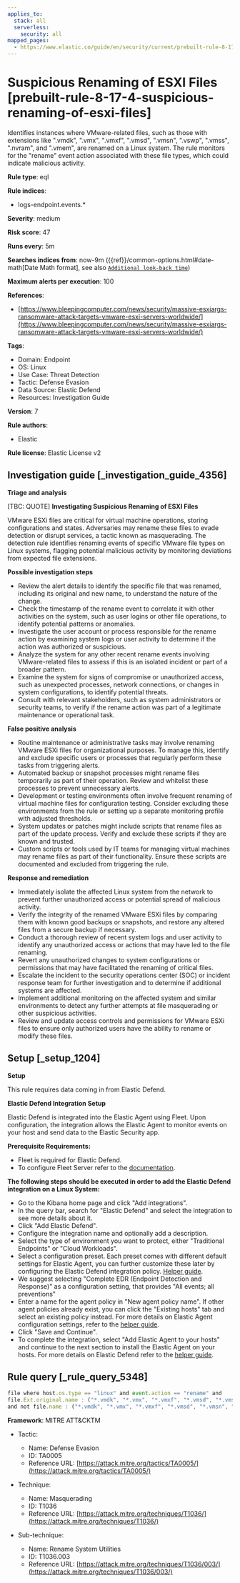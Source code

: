 ```yaml
---
applies_to:
  stack: all
  serverless:
    security: all
mapped_pages:
  - https://www.elastic.co/guide/en/security/current/prebuilt-rule-8-17-4-suspicious-renaming-of-esxi-files.html
---
```


# Suspicious Renaming of ESXI Files [prebuilt-rule-8-17-4-suspicious-renaming-of-esxi-files]

Identifies instances where VMware-related files, such as those with extensions like ".vmdk", ".vmx", ".vmxf", ".vmsd", ".vmsn", ".vswp", ".vmss", ".nvram", and ".vmem", are renamed on a Linux system. The rule monitors for the "rename" event action associated with these file types, which could indicate malicious activity.

**Rule type**: eql

**Rule indices**:

* logs-endpoint.events.*

**Severity**: medium

**Risk score**: 47

**Runs every**: 5m

**Searches indices from**: now-9m ({{ref}}/common-options.html#date-math[Date Math format], see also [`Additional look-back time`](docs-content://solutions/security/detect-and-alert/create-detection-rule.md#rule-schedule))

**Maximum alerts per execution**: 100

**References**:

* [https://www.bleepingcomputer.com/news/security/massive-esxiargs-ransomware-attack-targets-vmware-esxi-servers-worldwide/](https://www.bleepingcomputer.com/news/security/massive-esxiargs-ransomware-attack-targets-vmware-esxi-servers-worldwide/)

**Tags**:

* Domain: Endpoint
* OS: Linux
* Use Case: Threat Detection
* Tactic: Defense Evasion
* Data Source: Elastic Defend
* Resources: Investigation Guide

**Version**: 7

**Rule authors**:

* Elastic

**Rule license**: Elastic License v2

## Investigation guide [_investigation_guide_4356]

**Triage and analysis**

[TBC: QUOTE]
**Investigating Suspicious Renaming of ESXI Files**

VMware ESXi files are critical for virtual machine operations, storing configurations and states. Adversaries may rename these files to evade detection or disrupt services, a tactic known as masquerading. The detection rule identifies renaming events of specific VMware file types on Linux systems, flagging potential malicious activity by monitoring deviations from expected file extensions.

**Possible investigation steps**

* Review the alert details to identify the specific file that was renamed, including its original and new name, to understand the nature of the change.
* Check the timestamp of the rename event to correlate it with other activities on the system, such as user logins or other file operations, to identify potential patterns or anomalies.
* Investigate the user account or process responsible for the rename action by examining system logs or user activity to determine if the action was authorized or suspicious.
* Analyze the system for any other recent rename events involving VMware-related files to assess if this is an isolated incident or part of a broader pattern.
* Examine the system for signs of compromise or unauthorized access, such as unexpected processes, network connections, or changes in system configurations, to identify potential threats.
* Consult with relevant stakeholders, such as system administrators or security teams, to verify if the rename action was part of a legitimate maintenance or operational task.

**False positive analysis**

* Routine maintenance or administrative tasks may involve renaming VMware ESXi files for organizational purposes. To manage this, identify and exclude specific users or processes that regularly perform these tasks from triggering alerts.
* Automated backup or snapshot processes might rename files temporarily as part of their operation. Review and whitelist these processes to prevent unnecessary alerts.
* Development or testing environments often involve frequent renaming of virtual machine files for configuration testing. Consider excluding these environments from the rule or setting up a separate monitoring profile with adjusted thresholds.
* System updates or patches might include scripts that rename files as part of the update process. Verify and exclude these scripts if they are known and trusted.
* Custom scripts or tools used by IT teams for managing virtual machines may rename files as part of their functionality. Ensure these scripts are documented and excluded from triggering the rule.

**Response and remediation**

* Immediately isolate the affected Linux system from the network to prevent further unauthorized access or potential spread of malicious activity.
* Verify the integrity of the renamed VMware ESXi files by comparing them with known good backups or snapshots, and restore any altered files from a secure backup if necessary.
* Conduct a thorough review of recent system logs and user activity to identify any unauthorized access or actions that may have led to the file renaming.
* Revert any unauthorized changes to system configurations or permissions that may have facilitated the renaming of critical files.
* Escalate the incident to the security operations center (SOC) or incident response team for further investigation and to determine if additional systems are affected.
* Implement additional monitoring on the affected system and similar environments to detect any further attempts at file masquerading or other suspicious activities.
* Review and update access controls and permissions for VMware ESXi files to ensure only authorized users have the ability to rename or modify these files.


## Setup [_setup_1204]

**Setup**

This rule requires data coming in from Elastic Defend.

**Elastic Defend Integration Setup**

Elastic Defend is integrated into the Elastic Agent using Fleet. Upon configuration, the integration allows the Elastic Agent to monitor events on your host and send data to the Elastic Security app.

**Prerequisite Requirements:**

* Fleet is required for Elastic Defend.
* To configure Fleet Server refer to the [documentation](docs-content://reference/ingestion-tools/fleet/fleet-server.md).

**The following steps should be executed in order to add the Elastic Defend integration on a Linux System:**

* Go to the Kibana home page and click "Add integrations".
* In the query bar, search for "Elastic Defend" and select the integration to see more details about it.
* Click "Add Elastic Defend".
* Configure the integration name and optionally add a description.
* Select the type of environment you want to protect, either "Traditional Endpoints" or "Cloud Workloads".
* Select a configuration preset. Each preset comes with different default settings for Elastic Agent, you can further customize these later by configuring the Elastic Defend integration policy. [Helper guide](docs-content://solutions/security/configure-elastic-defend/configure-an-integration-policy-for-elastic-defend.md).
* We suggest selecting "Complete EDR (Endpoint Detection and Response)" as a configuration setting, that provides "All events; all preventions"
* Enter a name for the agent policy in "New agent policy name". If other agent policies already exist, you can click the "Existing hosts" tab and select an existing policy instead. For more details on Elastic Agent configuration settings, refer to the [helper guide](docs-content://reference/ingestion-tools/fleet/agent-policy.md).
* Click "Save and Continue".
* To complete the integration, select "Add Elastic Agent to your hosts" and continue to the next section to install the Elastic Agent on your hosts. For more details on Elastic Defend refer to the [helper guide](docs-content://solutions/security/configure-elastic-defend/install-elastic-defend.md).


## Rule query [_rule_query_5348]

```js
file where host.os.type == "linux" and event.action == "rename" and
file.Ext.original.name : ("*.vmdk", "*.vmx", "*.vmxf", "*.vmsd", "*.vmsn", "*.vswp", "*.vmss", "*.nvram", "*.vmem")
and not file.name : ("*.vmdk", "*.vmx", "*.vmxf", "*.vmsd", "*.vmsn", "*.vswp", "*.vmss", "*.nvram", "*.vmem")
```

**Framework**: MITRE ATT&CKTM

* Tactic:

    * Name: Defense Evasion
    * ID: TA0005
    * Reference URL: [https://attack.mitre.org/tactics/TA0005/](https://attack.mitre.org/tactics/TA0005/)

* Technique:

    * Name: Masquerading
    * ID: T1036
    * Reference URL: [https://attack.mitre.org/techniques/T1036/](https://attack.mitre.org/techniques/T1036/)

* Sub-technique:

    * Name: Rename System Utilities
    * ID: T1036.003
    * Reference URL: [https://attack.mitre.org/techniques/T1036/003/](https://attack.mitre.org/techniques/T1036/003/)



